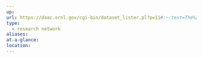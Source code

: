 ```yaml
---
up: 
url: https://daac.ornl.gov/cgi-bin/dataset_lister.pl?p=11#:~:text=The%20Large%2DScale%20Biosphere%2DAtmosphere,and%20portions%20of%20adjacent%20countries.
type:
  - research network
aliases: 
at-a-glance: 
location:
---
```

